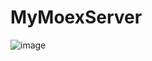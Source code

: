 # MyMoexServer

![image](https://github.com/user-attachments/assets/1b4980e3-f9ac-4d0e-8bc8-112f226a63d6)
